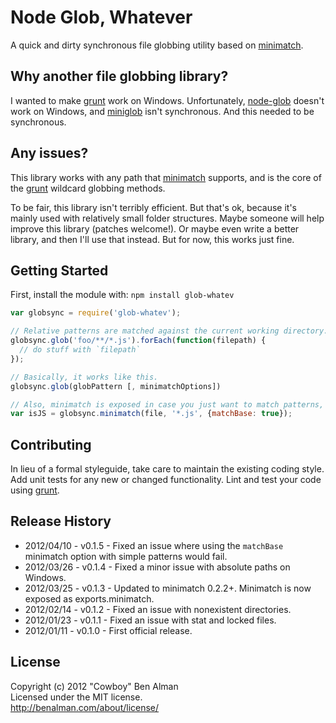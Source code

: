 # Node Glob, Whatever

A quick and dirty synchronous file globbing utility based on [minimatch](https://github.com/isaacs/minimatch).

## Why another file globbing library?

I wanted to make [grunt](https://github.com/cowboy/grunt) work on Windows. Unfortunately, [node-glob](https://github.com/isaacs/node-glob) doesn't work on Windows, and [miniglob](https://github.com/isaacs/miniglob) isn't synchronous. And this needed to be synchronous.

## Any issues?

This library works with any path that [minimatch](https://github.com/isaacs/minimatch) supports, and is the core of the [grunt](https://github.com/cowboy/grunt) wildcard globbing methods.

To be fair, this library isn't terribly efficient. But that's ok, because it's mainly used with relatively small folder structures. Maybe someone will help improve this library (patches welcome!). Or maybe even write a better library, and then I'll use that instead. But for now, this works just fine.

## Getting Started

First, install the module with: `npm install glob-whatev`

```javascript
var globsync = require('glob-whatev');

// Relative patterns are matched against the current working directory.
globsync.glob('foo/**/*.js').forEach(function(filepath) {
  // do stuff with `filepath`
});

// Basically, it works like this.
globsync.glob(globPattern [, minimatchOptions])

// Also, minimatch is exposed in case you just want to match patterns, eg.
var isJS = globsync.minimatch(file, '*.js', {matchBase: true});
```

## Contributing
In lieu of a formal styleguide, take care to maintain the existing coding style. Add unit tests for any new or changed functionality. Lint and test your code using [grunt](https://github.com/cowboy/grunt).

## Release History

* 2012/04/10 - v0.1.5 - Fixed an issue where using the `matchBase` minimatch option with simple patterns would fail.
* 2012/03/26 - v0.1.4 - Fixed a minor issue with absolute paths on Windows.
* 2012/03/25 - v0.1.3 - Updated to minimatch 0.2.2+. Minimatch is now exposed as exports.minimatch.
* 2012/02/14 - v0.1.2 - Fixed an issue with nonexistent directories.
* 2012/01/23 - v0.1.1 - Fixed an issue with stat and locked files.
* 2012/01/11 - v0.1.0 - First official release.

## License
Copyright (c) 2012 "Cowboy" Ben Alman  
Licensed under the MIT license.  
<http://benalman.com/about/license/>

